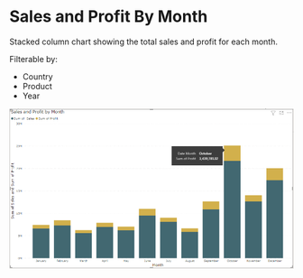 # Sales and Profit By Month

Stacked column chart showing the total sales and profit for each month.

Filterable by:
* Country
* Product
* Year

![alt-text](https://github.com/thanosiv/Analytics-Elements/blob/main/PowerBI/Sales_Profit_By_Month/powerbi_salesprofitbymonth.png "Sales_Profit_By_Month")
